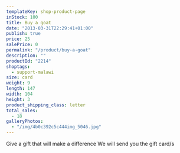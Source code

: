 ```yaml
---
templateKey: shop-product-page
inStock: 100
title: Buy a goat
date: "2013-03-31T22:29:41+01:00"
publish: true
price: 25
salePrice: 0
permalink: "/product/buy-a-goat"
description: ""
productId: "2214"
shoptags:
  - support-malawi
size: card
weight: 9
length: 147
width: 104
height: 3
product_shipping_class: letter
total_sales:
  - 18
galleryPhotos:
  - "/img/4b0c392c5c444img_5046.jpg"
---
```


Give a gift that will make a difference We will send you the gift card/s
